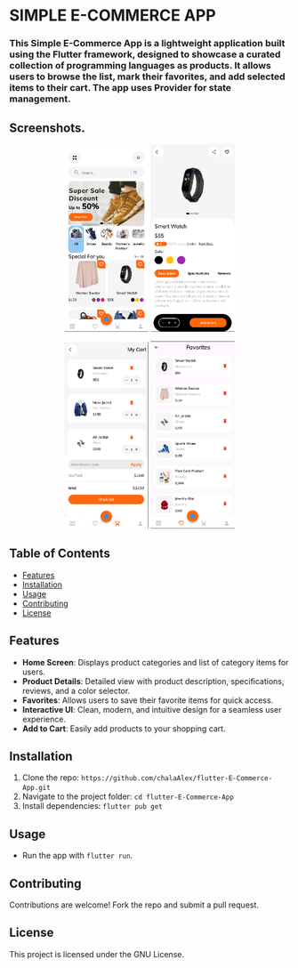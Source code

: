# SIMPLE E-COMMERCE APP

### This Simple E-Commerce App is a lightweight application built using the Flutter framework, designed to showcase a curated collection of programming languages as products. It allows users to browse the list, mark their favorites, and add selected items to their cart. The app uses Provider for state management.
## Screenshots.
<p align="center">
  <img src="screenshot_1.png" alt="Image 1" width="30%" />
  <img src="Screenshot_2.png" alt="Image 1" width="30%" />
</p>

<p align="center">
  <img src="Screenshot_3.png" alt="Image 1" width="30%" />
  <img src="Screenshot_4.png" alt="Image 1" width="30%" />
</p>

## Table of Contents
- [Features](#features)
- [Installation](#installation)
- [Usage](#usage)
- [Contributing](#contributing)
- [License](#license)

## Features
- **Home Screen**: Displays product categories and list of category items for users.
- **Product Details**: Detailed view with product description, specifications, reviews, and a color selector.
- **Favorites**: Allows users to save their favorite items for quick access.
- **Interactive UI**: Clean, modern, and intuitive design for a seamless user experience.
- **Add to Cart**: Easily add products to your shopping cart.

## Installation
1. Clone the repo: `https://github.com/chalaAlex/flutter-E-Commerce-App.git`
2. Navigate to the project folder: `cd flutter-E-Commerce-App`
3. Install dependencies: `flutter pub get`

## Usage
- Run the app with `flutter run`.

## Contributing
Contributions are welcome! Fork the repo and submit a pull request.

## License
This project is licensed under the GNU License.
